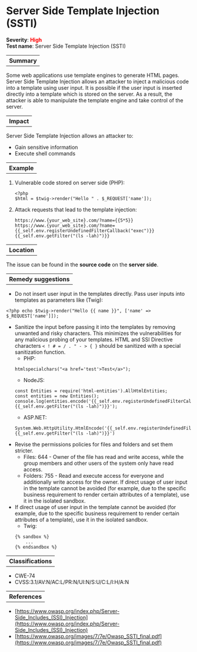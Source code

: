 # Server Side Template Injection (SSTI)

<b>Severity</b>: <b><font color="red">High</font></b><br>
<b>Test name</b>: Server Side Template Injection (SSTI)

<table id="simple-table">
    <tr>
        <th><strong>Summary</strong></th>
    </tr>
</table>

Some web applications use template engines to generate HTML pages. Server Side Template Injection allows an attacker to inject a malicious code into a template using user input. It is possible if the user input is inserted directly into a template which is stored on the server. As a result, the attacker is able to manipulate the template engine and take control of the server. 

<table id="simple-table">
    <tr>
        <th><strong>Impact</strong></th>
    </tr>
</table>

Server Side Template Injection allows an attacker to:
* Gain sensitive information
* Execute shell commands


<table id="simple-table">
    <tr>
        <th><strong>Example</strong></th>
    </tr>
</table>

1. Vulnerable code stored on server side  (PHP):
    ```
    <?php
    $html = $twig->render("Hello " . $_REQUEST['name']);
    ```
2. Attack requests that lead to the template injection:
    ```
    https://www.{your_web_site}.com/?name={{5*5}}
    https://www.{your_web_site}.com/?name={{_self.env.registerUndefinedFilterCallback("exec")}}{{_self.env.getFilter("(ls -lah)")}}
    ```

<table id="simple-table">
    <tr>
        <th><strong>Location</strong></th>
    </tr>
</table>

The issue can be found in the **source code** on the **server side**.

<table id="simple-table">
    <tr>
        <th><strong>Remedy suggestions</strong></th>
    </tr>
</table>

* Do not insert user input in the templates directly. Pass user inputs into templates as parameters like (Twig):
```
<?php echo $twig->render("Hello {{ name }}", ['name' => $_REQUEST['name']]);
```
* Sanitize the input before passing it into the templates by removing unwanted and risky characters. This minimizes the vulnerabilities for any malicious probing of your templates. HTML and SSI Directive characters <code>< ! # = / . " - > { }</code> should be sanitized with a special sanitization function.
    * PHP:
    ```
    htmlspecialchars("<a href='test'>Test</a>");
    ```
    * NodeJS:
    ```
    const Entities = require('html-entities').AllHtmlEntities;
    const entities = new Entities();
    console.log(entities.encode('{{_self.env.registerUndefinedFilterCallback("exec")}}{{_self.env.getFilter("(ls -lah)")}}');
    ```
    * ASP.NET:
    ```
    System.Web.HttpUtility.HtmlEncode('{{_self.env.registerUndefinedFilterCallback("exec")}}{{_self.env.getFilter("(ls -lah)")}}')
    ```
* Revise the permissions policies for files and folders and set them stricter.
    * Files: 644 - Owner of the file has read and write access, while the group members and other users of the system only have read access.
    * Folders: 755 - Read and execute access for everyone and additionally write access for the owner.
    If direct usage of user input in the template cannot be avoided (for example, due to the specific business requirement to render certain attributes of a template), use it in the isolated sandbox.
* If direct usage of user input in the template cannot be avoided (for example, due to the specific business requirement to render certain attributes of a template), use it in the isolated sandbox.
    * Twig:
    ```   
    {% sandbox %}
        ...
    {% endsandbox %}
    ```


<table id="simple-table">
    <tr>
        <th><strong>Classifications</strong></th>
    </tr>
</table>

* CWE-74
* CVSS:3.1/AV:N/AC:L/PR:N/UI:N/S:U/C:L/I:H/A:N  


<table id="simple-table">
    <tr>
        <th><strong>References</strong></th>
    </tr>
</table>

* [https://www.owasp.org/index.php/Server-Side_Includes_(SSI)_Injection](https://www.owasp.org/index.php/Server-Side_Includes_(SSI)_Injection)
* [https://www.owasp.org/images/7/7e/Owasp_SSTI_final.pdf](https://www.owasp.org/images/7/7e/Owasp_SSTI_final.pdf)

